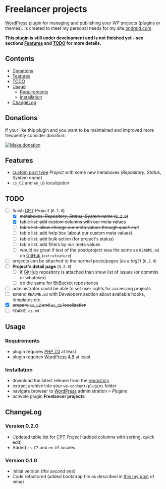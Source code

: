 # Freelancer projects

[WordPress][1] plugin for managing and publishing your _WP_ projects (plugins or themes). Is created to meet my personal needs for my site [ondrejd.com][2].

__This plugin is still under development and is not finished yet - see sections [Features](#features) and [TODO](#todo) for more details.__

## Contents

* [Donations](#donations)
* [Features](#features)
* [TODO](#todo)
* [Usage](#usage)
  - [Requirements](#requirements)
  - [Installation](#installation)
* [ChangeLog](#changelog)

## Donations

If your like this plugin and you want to be maintained and improved more frequently consider donation:

[![Make donation](https://www.paypalobjects.com/webstatic/paypalme/images/pp_logo_small.png "PayPal.Me, your link to getting paid")][6]

## Features

* [custom post type][8] _Project_ with some new metaboxes (_Repository_, _Status_, _System name_)
* `cs_CZ` and `en_US` localization

## TODO

- [ ] finish [CPT][8] _Project_ (`0.2.0`)
  - [x] ~~metaboxes: _Repository_, _Status_, _System name_ (`0.2.0`)~~
  - [x] ~~table list: add custom columns with our meta values~~
  - [ ] ~~table list: allow change our meta values through _quick edit_~~
  - [ ] table list: add help box (about our custom meta values)
  - [ ] table list: add bulk action (for project's status)
  - [ ] table list: add filters by our meta values
  - [ ] would be great if text of the post/project was the same as `README.md` on [GitHub][9] (`extrafeature`)
- [ ] projects can be attached to the normal posts/pages (as a _tag_?) (`0.2.0`)
- [ ] __Project's detail page__ (`O.2.0`)
  - [ ] if [GitHub][9] repository is attached than show list of issues (or commits or whatever)
  - [ ] do the same for [BitBucket][10] repositories
- [ ] administrator could be able to set user rights for accessing projects
- [ ] extend `README.md` with _Developers_ section about available hooks, templates etc.
- [x] ~~prepare `cs_CZ` and `en_US` localization~~
- [ ] `README.cz.md`

## Usage

### Requirements

* plugin requires [PHP 7.0][4] at least
* plugin requires [WordPress 4.8][3] at least

### Installation

* download the latest release from the [repository][5]
* extract archive into your `wp-content/plugins` folder
* navigate browser to [WordPress][1] administration > _Plugins_
* activate plugin __Freelancer projects__

## ChangeLog

### Version 0.2.0

* Updated table list for [CPT][8] _Project_ (added columns with sorting, quick edit)
* Added `cs_CZ` and `en_US` locales

### Version 0.1.0

* Initial version (_the second one_)
* Code refactored (added bootstrap file as described in [this my post][7] of mine)

[1]: https://wordpress.org/
[2]: https://ondrejd.com/
[3]: https://codex.wordpress.org/Version_4.8
[4]: https://php.net/
[5]: https://github.com/ondrejd/odwp-projects
[6]: https://www.paypal.me/ondrejd
[7]: https://ondrejd.com/XXX
[8]: https://developer.wordpress.org/reference/functions/register_post_type/
[9]: https://github.com/
[10]: https://bitbucket.org/
